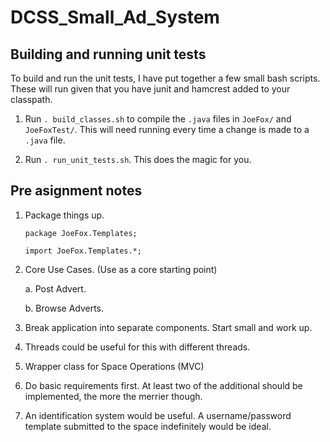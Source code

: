 # DCSS_Small_Ad_System

## Building and running unit tests
To build and run the unit tests, I have put together a few small bash scripts.
These will run given that you have junit and hamcrest added to your classpath.

1) Run `. build_classes.sh` to compile the `.java` files in `JoeFox/` and
`JoeFoxTest/`. This will need running every time a change is made to a `.java`
file.

2) Run `. run_unit_tests.sh`. This does the magic for you.

## Pre asignment notes
1) Package things up.

    `package JoeFox.Templates;`

    `import JoeFox.Templates.*;`

2) Core Use Cases. (Use as a core starting point)

    a. Post Advert.

    b. Browse Adverts.

3) Break application into separate components. Start small and work up.

4) Threads could be useful for this with different threads.

5) Wrapper class for Space Operations (MVC)

6) Do basic requirements first. At least two of the additional should be
implemented, the more the merrier though.

7) An identification system would be useful. A username/password template
submitted to the space indefinitely would be ideal.
